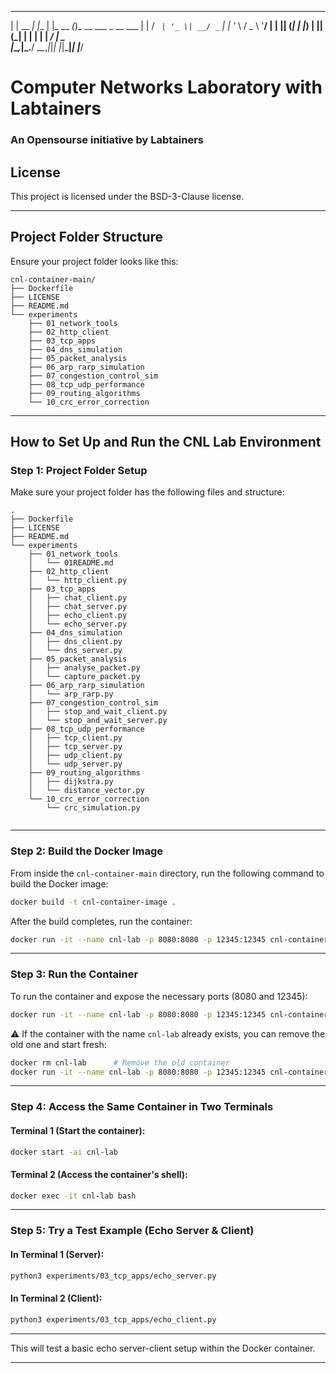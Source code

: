  _          _     _        _                     
| |    __ _| |__ | |_ __ _(_)_ __   ___ _ __ ___ 
| |   / _` | '_ \| __/ _` | | '_ \ / _ \ '__/ __|
| |__| (_| | |_) | || (_| | | | | |  __/ |  \__ \
|_____\__,_|_.__/ \__\__,_|_|_| |_|\___|_|  |___/
                                                 
# Computer Networks Laboratory with Labtainers

### An Opensourse initiative by Labtainers

## License

This project is licensed under the BSD-3-Clause license.

---

## Project Folder Structure

Ensure your project folder looks like this:

```
cnl-container-main/
├── Dockerfile
├── LICENSE
├── README.md
└── experiments
    ├── 01_network_tools
    ├── 02_http_client
    ├── 03_tcp_apps
    ├── 04_dns_simulation
    ├── 05_packet_analysis
    ├── 06_arp_rarp_simulation
    ├── 07_congestion_control_sim
    ├── 08_tcp_udp_performance
    ├── 09_routing_algorithms
    └── 10_crc_error_correction
```

---

## How to Set Up and Run the CNL Lab Environment

### Step 1: Project Folder Setup

Make sure your project folder has the following files and structure:

```
.
├── Dockerfile
├── LICENSE
├── README.md
└── experiments
    ├── 01_network_tools
    │   └── 01README.md
    ├── 02_http_client
    │   └── http_client.py
    ├── 03_tcp_apps
    │   ├── chat_client.py
    │   ├── chat_server.py
    │   ├── echo_client.py
    │   └── echo_server.py
    ├── 04_dns_simulation
    │   ├── dns_client.py
    │   └── dns_server.py
    ├── 05_packet_analysis
    │   ├── analyse_packet.py
    │   └── capture_packet.py
    ├── 06_arp_rarp_simulation
    │   └── arp_rarp.py
    ├── 07_congestion_control_sim
    │   ├── stop_and_wait_client.py
    │   └── stop_and_wait_server.py
    ├── 08_tcp_udp_performance
    │   ├── tcp_client.py
    │   ├── tcp_server.py
    │   ├── udp_client.py
    │   └── udp_server.py
    ├── 09_routing_algorithms
    │   ├── dijkstra.py
    │   └── distance_vector.py
    └── 10_crc_error_correction
        └── crc_simulation.py


```

---

### Step 2: Build the Docker Image

From inside the `cnl-container-main` directory, run the following command to build the Docker image:

```bash
docker build -t cnl-container-image .
```

After the build completes, run the container:

```bash
docker run -it --name cnl-lab -p 8080:8080 -p 12345:12345 cnl-container-image
```

---

### Step 3: Run the Container

To run the container and expose the necessary ports (8080 and 12345):

```bash
docker run -it --name cnl-lab -p 8080:8080 -p 12345:12345 cnl-container-image
```

⚠️ If the container with the name `cnl-lab` already exists, you can remove the old one and start fresh:

```bash
docker rm cnl-lab      # Remove the old container
docker run -it --name cnl-lab -p 8080:8080 -p 12345:12345 cnl-container-image
```

---

### Step 4: Access the Same Container in Two Terminals

#### Terminal 1 (Start the container):

```bash
docker start -ai cnl-lab
```

#### Terminal 2 (Access the container's shell):

```bash
docker exec -it cnl-lab bash
```

---

### Step 5: Try a Test Example (Echo Server & Client)

#### In Terminal 1 (Server):

```bash
python3 experiments/03_tcp_apps/echo_server.py
```

#### In Terminal 2 (Client):

```bash
python3 experiments/03_tcp_apps/echo_client.py
```

---

This will test a basic echo server-client setup within the Docker container.

---

